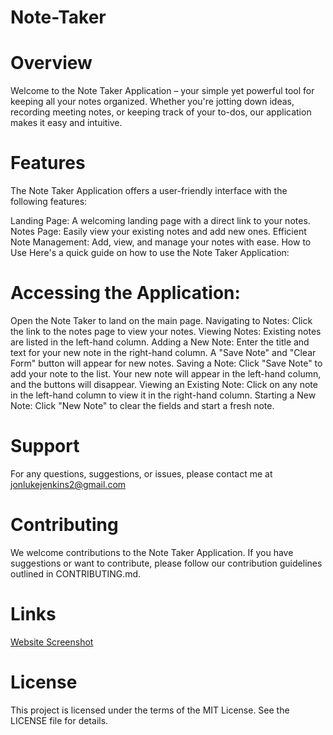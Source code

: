 # Note-Taker

 # Overview
Welcome to the Note Taker Application – your simple yet powerful tool for keeping all your notes organized. Whether you're jotting down ideas, recording meeting notes, or keeping track of your to-dos, our application makes it easy and intuitive.

# Features
The Note Taker Application offers a user-friendly interface with the following features:

Landing Page: A welcoming landing page with a direct link to your notes.
Notes Page: Easily view your existing notes and add new ones.
Efficient Note Management: Add, view, and manage your notes with ease.
How to Use
Here's a quick guide on how to use the Note Taker Application:

 # Accessing the Application: 
 Open the Note Taker to land on the main page.
Navigating to Notes: Click the link to the notes page to view your notes.
Viewing Notes: Existing notes are listed in the left-hand column.
Adding a New Note:
Enter the title and text for your new note in the right-hand column.
A "Save Note" and "Clear Form" button will appear for new notes.
Saving a Note:
Click "Save Note" to add your note to the list.
Your new note will appear in the left-hand column, and the buttons will disappear.
Viewing an Existing Note: Click on any note in the left-hand column to view it in the right-hand column.
Starting a New Note: Click "New Note" to clear the fields and start a fresh note.
# Support
For any questions, suggestions, or issues, please contact me at jonlukejenkins2@gmail.com

# Contributing
We welcome contributions to the Note Taker Application. If you have suggestions or want to contribute, please follow our contribution guidelines outlined in CONTRIBUTING.md.

# Links
[Website Screenshot](https://drive.google.com/file/d/1WWHkjpexIQ-gWYVzINNr5suXNgup91sF/view?usp=sharing)

# License
This project is licensed under the terms of the MIT License. See the LICENSE file for details.